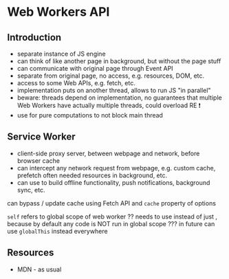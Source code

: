 # Web Workers API

<!-- ToDo: Finish -->
<!-- todo: add https://developers.google.com/web/fundamentals/primers/service-workers -->



## Introduction

- separate instance of JS engine
- can think of like another page in background, but without the page stuff
- can communicate with original page through Event API
- separate from original page, no access, e.g. resources, DOM, etc.
- access to some Web APIs, e.g. fetch, etc.
- implementation puts on another thread, allows to run JS "in parallel"
- beware: threads depend on implementation, no guarantees that multiple Web Workers have actually multiple threads, could overload RE ❗️
- use for pure computations to not block main thread



## Service Worker

- client-side proxy server, between webpage and network, before browser cache
- can intercept any network request from webpage, e.g. custom cache, prefetch often needed resources in background, etc.
- can use to build offline functionality, push notifications, background sync, etc.

can bypass / update cache using Fetch API and `cache` property of options

`self` refers to global scope of web worker ??
needs to use instead of just , because by default any code is NOT run in global scope ???
in future can use `globalThis` instead everywhere



## Resources

- MDN - as usual